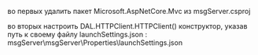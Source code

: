во первых удалить пакет Microsoft.AspNetCore.Mvc из msgServer.csproj

во вторых настроить DAL.HTTPClient.HTTPClient() конструктор, указав путь к своему файлу launchSettings.json : msgServer\msgServer\Properties\launchSettings.json
